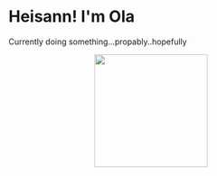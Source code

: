 # Heisann! I'm Ola

Currently doing something...propably..hopefully

<div align="center">
  <img src="https://user-images.githubusercontent.com/74038190/240885248-ff1b5f32-9420-4dde-b2b9-ed2c0aa17459.gif" width="200" />
</div>

<!---
olathors/olathors is a ✨ special ✨ repository because its `README.md` (this file) appears on your GitHub profile.
You can click the Preview link to take a look at your changes.
--->
